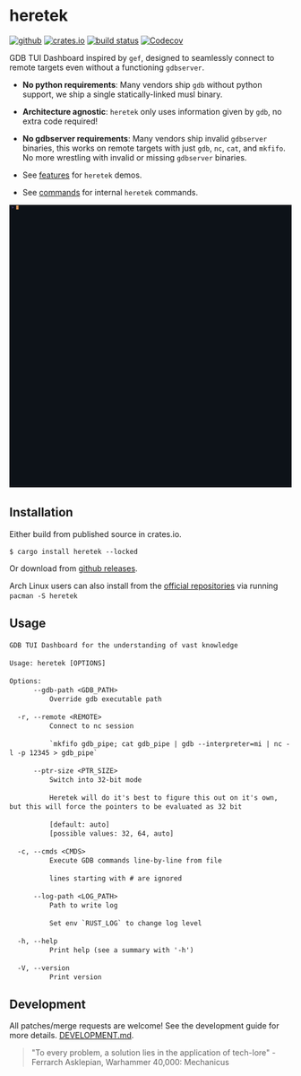 # heretek
[<img alt="github" src="https://img.shields.io/badge/github-wcampbell0x2a/heretek-8da0cb?style=for-the-badge&labelColor=555555&logo=github" height="20">](https://github.com/wcampbell0x2a/heretek)
[<img alt="crates.io" src="https://img.shields.io/crates/v/heretek.svg?style=for-the-badge&color=fc8d62&logo=rust" height="20">](https://crates.io/crates/heretek)
[<img alt="build status" src="https://img.shields.io/github/actions/workflow/status/wcampbell0x2a/heretek/main.yml?branch=master&style=for-the-badge" height="20">](https://github.com/wcampbell0x2a/heretek/actions?query=branch%3Amaster)
[<img alt="Codecov" src="https://img.shields.io/codecov/c/github/wcampbell0x2a/heretek?style=for-the-badge" height="20">](https://app.codecov.io/gh/wcampbell0x2a/heretek)

GDB TUI Dashboard inspired by `gef`, designed to seamlessly connect to remote targets even without a functioning `gdbserver`.

* **No python requirements**: Many vendors ship `gdb` without python support, we ship a single statically-linked musl binary.
* **Architecture agnostic**: `heretek` only uses information given by `gdb`, no extra code required!
* **No gdbserver requirements**: Many vendors ship invalid `gdbserver` binaries, this works on remote targets with just `gdb`, `nc`, `cat`, and `mkfifo`. No more wrestling with invalid or missing `gdbserver` binaries.

* See [features](./docs/features.md) for `heretek` demos.
* See [commands](./docs/commands.md) for internal `heretek` commands.

![screenshot](images/readme.gif)

## Installation
Either build from published source in crates.io.
```
$ cargo install heretek --locked
```

Or download from [github releases](https://github.com/wcampbell0x2a/heretek/releases).

Arch Linux users can also install from the [official repositories](https://archlinux.org/packages/extra/x86_64/heretek/) via running `pacman -S heretek`

## Usage
```console
GDB TUI Dashboard for the understanding of vast knowledge

Usage: heretek [OPTIONS]

Options:
      --gdb-path <GDB_PATH>
          Override gdb executable path

  -r, --remote <REMOTE>
          Connect to nc session

          `mkfifo gdb_pipe; cat gdb_pipe | gdb --interpreter=mi | nc -l -p 12345 > gdb_pipe`

      --ptr-size <PTR_SIZE>
          Switch into 32-bit mode

          Heretek will do it's best to figure this out on it's own, but this will force the pointers to be evaluated as 32 bit

          [default: auto]
          [possible values: 32, 64, auto]

  -c, --cmds <CMDS>
          Execute GDB commands line-by-line from file

          lines starting with # are ignored

      --log-path <LOG_PATH>
          Path to write log

          Set env `RUST_LOG` to change log level

  -h, --help
          Print help (see a summary with '-h')

  -V, --version
          Print version
```

## Development
All patches/merge requests are welcome! See the development guide for more details.
[DEVELOPMENT.md](DEVELOPMENT.md).

> "To every problem, a solution lies in the application of tech-lore" - Ferrarch Asklepian, Warhammer 40,000: Mechanicus
